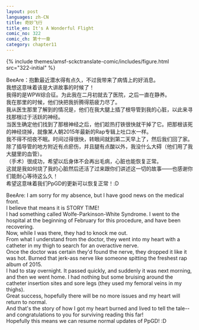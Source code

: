 ```yaml
---
layout: post
languages: zh-CN
title: 奇妙飞行
title_en: It's A Wonderful Flight
comic_no: 322
comic_ch: 第十一章
category: chapter11
---
```

{% include themes/amsf-sckctranslate-comic/includes/figure.html src="322-initial" %}

BeeAre：抱歉最近潜水得有点久，不过我带来了病情上的好消息。  
我想这意味着该是大讲故事的时候了！  
我得的是WPW综合征。为此我在二月初就去了医院，之后一直在静养。  
我在那里的时候，他们快把我折腾得筋疲力尽了。  
我从医生那里了解到的情况是，他们在我大腿上插了根导管到我的心脏，以此来寻找那根过于活跃的神经。  
当医生确定他们找到了那根神经之后，他们趁热打铁很快就干掉了它。把那根该死的神经烧掉，就像某人朝2015年最新的Rap专辑上吐口水一样。  
我不得不彻夜不眠。时间过得很快，转眼间就到第二天早上了，然后我们回了家。除了插导管的地方附近有点瘀伤，并且腿有点酸以外，我没什么大碍（他们用了我大腿里的血管）。  
（手术）很成功，希望以后身体不会再出毛病，心脏也能恢复正常。  
这就是我如何烧了我的心脏然后还活了过来跟你们讲述这一切的故事——也感谢你们能耐心等待这么久！  
希望这意味着我们PpGD的更新可以恢复正常！:D

BeeAre: I am sorry for my absence, but I have good news on the medical front.  
I believe that means it is STORY TIME!  
I had something called Wolfe-Parkinson-White Syndrome. I went to the hospital at the beginning of February for this procedure, and have been recovering.  
Now, while I was there, they had to knock me out.  
From what I understand from the doctor, they went into my heart with a catheter in my thigh to search for an overactive nerve.  
Once the doctor was certain they'd found the nerve, they dropped it like it was hot. Burned that jerk-ass nerve like someone spitting the freshest rap album of 2015.  
I had to stay overnight. It passed quickly, and suddenly it was next morning, and then we went home. I had nothing but some bruising around the catheter insertion sites and sore legs (they used my femoral veins in my thighs).  
Great success, hopefully there will be no more issues and my heart will return to normal.  
And that's the story of how I got my heart burned and lived to tell the tale--and congratulations to you for surviving reading this far!  
Hopefully this means we can resume normal updates of PpGD! :D
